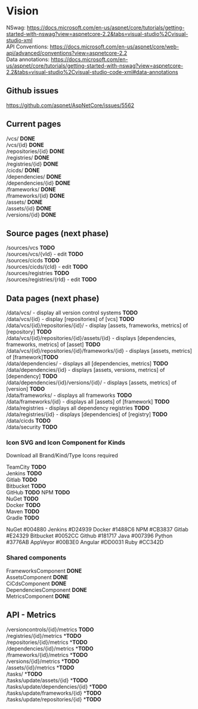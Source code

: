 # Vision

NSwag: https://docs.microsoft.com/en-us/aspnet/core/tutorials/getting-started-with-nswag?view=aspnetcore-2.2&tabs=visual-studio%2Cvisual-studio-xml    
API Conventions: https://docs.microsoft.com/en-us/aspnet/core/web-api/advanced/conventions?view=aspnetcore-2.2    
Data annotations: https://docs.microsoft.com/en-us/aspnet/core/tutorials/getting-started-with-nswag?view=aspnetcore-2.2&tabs=visual-studio%2Cvisual-studio-code-xml#data-annotations    

## Github issues

https://github.com/aspnet/AspNetCore/issues/5562  
 
## Current pages

/vcs/ **DONE**  
/vcs/{id} **DONE**  
/repositories/{id}  **DONE**  
/registries/ **DONE**  
/registries/{id} **DONE**  
/cicds/ **DONE**  
/dependencies/ **DONE**  
/dependencies/{id} **DONE**  
/frameworks/ **DONE**  
/frameworks/{id} **DONE**  
/assets/ **DONE**  
/assets/{id} **DONE**  
/versions/{id} **DONE**  

## Source pages (next phase)

/sources/vcs **TODO**  
/sources/vcs/{vId} - edit **TODO**  
/sources/cicds  **TODO**  
/sources/cicds/{cId} - edit **TODO**  
/sources/registries  **TODO**  
/sources/registries/{rId} - edit **TODO**  

## Data pages (next phase)

/data/vcs/ - display all version control systems **TODO**   
/data/vcs/{id} - display [repositories] of [vcs]  **TODO**  
/data/vcs/{id}/repositories/{id}/ - display [assets, frameworks, metrics] of [repository]  **TODO**  
/data/vcs/{id}/repositories/{id}/assets/{id} - displays [dependencies, frameworks, metrics] of [asset]  **TODO**  
/data/vcs/{id}/repositories/{id}/frameworks/{id} - displays [assets, metrics] of [framework]**TODO**    
/data/dependencies/ - displays all [dependencies, metrics]  **TODO**  
/data/dependencies/{id} - displays [assets, versions, metrics] of [dependency]  **TODO**  
/data/dependencies/{id}/versions/{id}/ - displays [assets, metrics] of [version]  **TODO**  
/data/frameworks/ - displays all frameworks  **TODO**  
/data/frameworks/{id} - displays all [assets] of [framework]  **TODO**  
/data/registries - displays all dependency registries  **TODO**  
/data/registries/{id}  - displays [dependencies] of [registry]  **TODO**  
/data/cicds  **TODO**  
/data/security  **TODO**  

### Icon SVG and Icon Component for Kinds

Download all Brand/Kind/Type Icons required  
  
TeamCity **TODO**  
Jenkins **TODO**  
Gitlab **TODO**  
Bitbucket **TODO**  
GitHub **TODO**
NPM **TODO**  
NuGet **TODO**  
Docker **TODO**  
Maven **TODO**  
Gradle **TODO**  

NuGet #004880
Jenkins #D24939
Docker #1488C6
NPM #CB3837
Gitlab #E24329
Bitbucket #0052CC
Github #181717
Java #007396
Python #3776AB
AppVeyor #00B3E0
Angular #DD0031
Ruby #CC342D

### Shared components

FrameworksComponent **DONE**  
AssetsComponent **DONE**  
CiCdsComponent **DONE**  
DependenciesComponent **DONE**  
MetricsComponent **DONE**  

## API - Metrics

/versioncontrols/{id}/metrics **TODO**  
/registries/{id}/metrics ***TODO**  
/repositories/{id}/metrics ***TODO**  
/dependencies/{id}/metrics ***TODO**  
/frameworks/{id}/metrics ***TODO**  
/versions/{id}/metrics ***TODO**  
/assets/{id}/metrics ***TODO**  
/tasks/ ***TODO**  
/tasks/update/assets/{id} ***TODO**  
/tasks/update/dependencies/{id} ***TODO**  
/tasks/update/frameworks/{id} ***TODO**  
/tasks/update/repositories/{id} ***TODO**  

